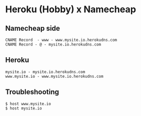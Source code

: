# Heroku (Hobby) x Namecheap

## Namecheap side

```
CNAME Record  - www - www.mysite.io.herokudns.com
CNAME Record - @ - mysite.io.herokudns.com
```

## Heroku

```
mysite.io - mysite.io.herokudns.com
www.mysite.io - www.mysite.io.herokudns.com
```

## Troubleshooting

```
$ host www.mysite.io
$ host mysite.io
```
